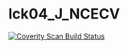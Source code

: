 # lck04_J_NCECV
<a href="https://scan.coverity.com/projects/wendyzhang1121-lck04_j_ncecv">
  <img alt="Coverity Scan Build Status"
       src="https://scan.coverity.com/projects/9529/badge.svg"/>
</a>
